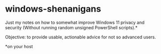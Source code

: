 # windows-shenanigans
Just my notes on how to somewhat improve Windows 11 privacy and security (Without running random unsigned PowerShell scripts).*

Objective: to provide usable, actionable advice for not so advanced users.

*on your host
